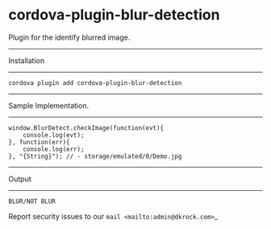 # cordova-plugin-blur-detection


Plugin for the identify blurred image.

****************************
Installation
****************************

```
cordova plugin add cordova-plugin-blur-detection
```

**********************
Sample Implementation.
**********************

```
window.BlurDetect.checkImage(function(evt){
	console.log(evt);
}, function(err){
	console.log(err);
}, "{String}"); // - storage/emulated/0/Demo.jpg
```

**********************
Output
**********************

```
BLUR/NOT BLUR
```

Report security issues to our `mail <mailto:admin@dkrock.com>`_
